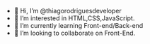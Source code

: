 - 👋 Hi, I’m @thiagorodriguesdeveloper
- 👀 I’m interested in HTML,CSS,JavaScript.
- 🌱 I’m currently learning Front-end/Back-end
- 💞️ I’m looking to collaborate on Front-End.
